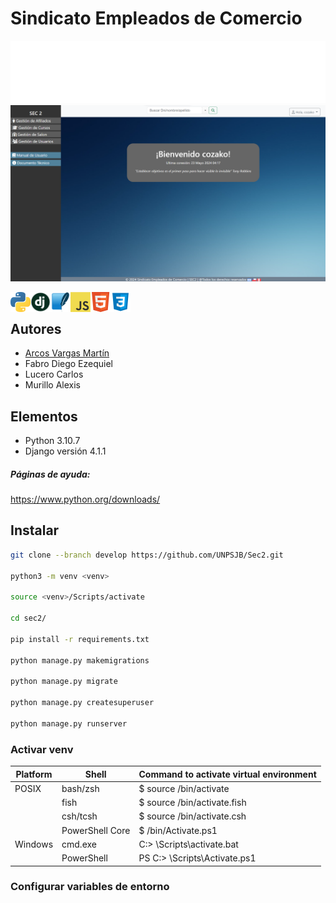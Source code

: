 # Sindicato Empleados de Comercio

<img height="100" alt="SEC" width="100%" src="README/marquee.svg" />

<div>

<img align="center" src="README/captura.png" />
<br>
<br>
<img align="left" src="README/icon/python.png" />
<img align="left" src="README/icon/django.png" width="32" height="32"/>
<img align="left" src="README/icon/SQLite.png" width="32" height="32"/>
<img align="left" src="README/icon/javascript.png"/>
<img align="left" src="README/icon/html5.png" width="32" height="32"/>
<img align="left" src="README/icon/CSS3.png" width="32" height="32"/>

<br>
</div>

## Autores

- [Arcos Vargas Martín](https://github.com/cozakoo)
- Fabro Diego Ezequiel
- Lucero Carlos
- Murillo Alexis

## Elementos
- Python 3.10.7
- Django versión 4.1.1

##### Páginas de ayuda:

<a> https://www.python.org/downloads/ </a>

## Instalar
```bash
git clone --branch develop https://github.com/UNPSJB/Sec2.git

python3 -m venv <venv>

source <venv>/Scripts/activate
  
cd sec2/
  
pip install -r requirements.txt

python manage.py makemigrations

python manage.py migrate

python manage.py createsuperuser

python manage.py runserver
```
### Activar venv
  
| Platform | Shell           | Command to activate virtual environment |
| -------- | --------------- | --------------------------------------- |
| POSIX    | bash/zsh        | $ source <venv>/bin/activate            |
|          | fish            | $ source <venv>/bin/activate.fish       |
|          | csh/tcsh        | $ source <venv>/bin/activate.csh        |
|          | PowerShell Core | $ <venv>/bin/Activate.ps1               |
| Windows  | cmd.exe         | C:\> <venv>\Scripts\activate.bat        |
|          | PowerShell      | PS C:\> <venv>\Scripts\Activate.ps1     |

### Configurar variables de entorno
